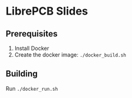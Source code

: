 # LibrePCB Slides

## Prerequisites

1. Install Docker
2. Create the docker image: `./docker_build.sh`

## Building

Run `./docker_run.sh`
